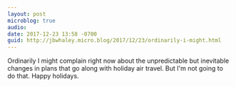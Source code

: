 ```yaml
---
layout: post
microblog: true
audio: 
date: 2017-12-23 13:58 -0700
guid: http://jbwhaley.micro.blog/2017/12/23/ordinarily-i-might.html
---
```

Ordinarily I might complain right now about the unpredictable but inevitable changes in plans that go along with holiday air travel. But I'm not going to do that. Happy holidays.
